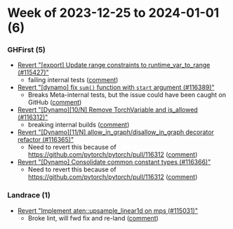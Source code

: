 # Week of 2023-12-25 to 2024-01-01 (6)

### GHFirst (5)

- [Revert "[export] Update range constraints to runtime_var_to_range (#115427)"](https://github.com/pytorch/pytorch/commit/85628c0e57173dee8d706ca6f10f1ffde91864be)
  - failing internal tests ([comment](https://github.com/pytorch/pytorch/pull/115427#issuecomment-1870671728))
- [Revert "[dynamo] fix `sum()` function with `start` argument (#116389)"](https://github.com/pytorch/pytorch/commit/e0e90bc0d49928ddbe387d78d126d96be4fb4dd3)
  - Breaks Meta-internal tests, but the issue could have been caught on GitHub ([comment](https://github.com/pytorch/pytorch/pull/116389#issuecomment-1870556927))
- [Revert "[Dynamo][10/N] Remove TorchVariable and is_allowed (#116312)"](https://github.com/pytorch/pytorch/commit/3b709d7c1e951000610661758209959d79b20f56)
  - breaking internal builds ([comment](https://github.com/pytorch/pytorch/pull/116312#issuecomment-1869825506))
- [Revert "[Dynamo][11/N] allow_in_graph/disallow_in_graph decorator refactor (#116365)"](https://github.com/pytorch/pytorch/commit/13505898c946a73fbdcb70f6a5068a057a2f465f)
  - Need to revert this because of https://github.com/pytorch/pytorch/pull/116312 ([comment](https://github.com/pytorch/pytorch/pull/116365#issuecomment-1869824468))
- [Revert "[Dynamo] Consolidate common constant types (#116366)"](https://github.com/pytorch/pytorch/commit/0edc3487888ceb4494bca3552077903ded1b3575)
  - Need to revert this because of https://github.com/pytorch/pytorch/pull/116312 ([comment](https://github.com/pytorch/pytorch/pull/116366#issuecomment-1869821625))

### Landrace (1)

- [Revert "Implement aten::upsample_linear1d on mps (#115031)"](https://github.com/pytorch/pytorch/commit/0978482afa69118da1a986a4edec3acea01d2c6d)
  - Broke lint, will fwd fix and re-land ([comment](https://github.com/pytorch/pytorch/pull/115031#issuecomment-1869693081))
